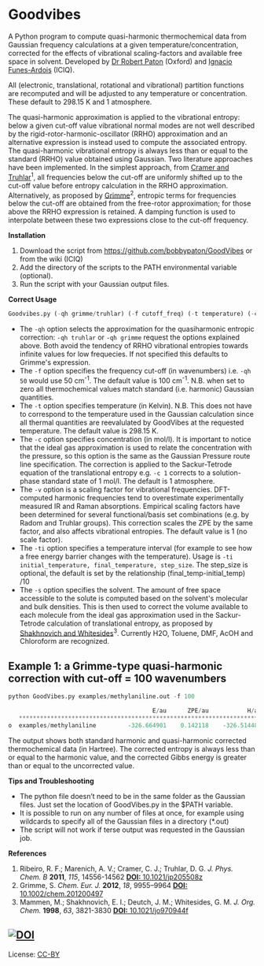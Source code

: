 Goodvibes
=====

A Python program to compute quasi-harmonic thermochemical data from Gaussian frequency calculations at a given temperature/concentration, corrected for the effects of vibrational scaling-factors and available free space in solvent. Developed by [Dr Robert Paton](http://paton.chem.ox.ac.uk) (Oxford) and [Ignacio Funes-Ardois](http://www.iciq.org/staff/funes-ignacio/) (ICIQ).

All (electronic, translational, rotational and vibrational) partition functions are recomputed and will be adjusted to any temperature or concentration. These default to 298.15 K and 1 atmosphere.

The quasi-harmonic approximation is applied to the vibrational entropy: below a given cut-off value vibrational normal modes are not well described by the rigid-rotor-harmonic-oscillator (RRHO) approximation and an alternative expression is instead used to compute the associated entropy. The quasi-harmonic vibrational entropy is always less than or equal to the standard (RRHO) value obtained using Gaussian. Two literature approaches have been implemented. In the simplest approach, from [Cramer and Truhlar](http://pubs.acs.org/doi/abs/10.1021/jp205508z)<sup>1</sup>, all frequencies below the cut-off are uniformly shifted up to the cut-off value before entropy calculation in the RRHO approximation. Alternatively, as proposed by [Grimme](http://onlinelibrary.wiley.com/doi/10.1002/chem.201200497/full)<sup>2</sup>, entropic terms for frequencies below the cut-off are obtained from the free-rotor approximation; for those above the RRHO expression is retained. A damping function is used to interpolate between these two expressions close to the cut-off frequency. 

**Installation**  
1. Download the script from https://github.com/bobbypaton/GoodVibes or from the wiki (ICIQ)  
2. Add the directory of the scripts to the PATH environmental variable (optional).  
3.	Run the script with your Gaussian output files.  

**Correct Usage**

```python
Goodvibes.py (-qh grimme/truhlar) (-f cutoff_freq) (-t temperature) (-c concentration) (-v scalefactor) (-ti temperature interval (initial, final, step(optional))) (-s solv) g09_output_file(s)
```
*	The `-qh` option selects the approximation for the quasiharmonic entropic correction: `-qh truhlar` or `-qh grimme` request the options explained above. Both avoid the tendency of RRHO vibrational entropies towards infinite values for low frequecies. If not specified this defaults to Grimme's expression.                                                      
*	The `-f` option specifies the frequency cut-off (in wavenumbers) i.e. `-qh 50` would use 50 cm<sup>-1</sup>. The default value is 100 cm<sup>-1</sup>. N.B. when set to zero all thermochemical values match standard (i.e. harmonic) Gaussian quantities.
*	The `-t` option specifies temperature (in Kelvin). N.B. This does not have to correspond to the temperature used in the Gaussian calculation since all thermal quantities are reevalulated by GoodVibes at the requested temperature. The default value is 298.15 K.
*	The `-c` option specifies concentration (in mol/l).  It is important to notice that the ideal gas approximation is used to relate the concentration with the pressure, so this option is the same as the Gaussian Pressure route line specification. The correction is applied to the Sackur-Tetrode equation of the translational entropy e.g. `-c 1` corrects to a solution-phase standard state of 1 mol/l. The default is 1 atmosphere.
*	The `-v` option is a scaling factor for vibrational frequencies. DFT-computed harmonic frequencies tend to overestimate experimentally measured IR and Raman absorptions. Empirical scaling factors have been determined for several functional/basis set combinations (e.g. by Radom and Truhlar groups). This correction scales the ZPE by the same factor, and also affects vibrational entropies. The default value is 1 (no scale factor).
*	The `-ti` option specifies a temperature interval (for example to see how a free energy barrier changes with the temperature). Usage is `-ti initial_temperature, final_temperature, step_size`. The step_size is optional, the default is set by the relationship (final_temp-initial_temp) /10
*	The `-s` option specifies the solvent. The amount of free space accessible to the solute is computed based on the solvent's molecular and bulk densities. This is then used to correct the volume available to each molecule from the ideal gas approximation used in the Sackur-Tetrode calculation of translational entropy, as proposed by [Shakhnovich and Whitesides](http://pubs.acs.org/doi/abs/10.1021/jo970944f)<sup>3</sup>. Currently H2O, Toluene, DMF, AcOH and Chloroform are recognized.


Example 1: a Grimme-type quasi-harmonic correction with cut-off = 100 wavenumbers
------
```python
python GoodVibes.py examples/methylaniline.out -f 100 

                                         E/au      ZPE/au           H/au      T.S/au   T.qh-S/au        G(T)/au     qh-G(T)/au 
   *************************************************************************************************************************** 
o  examples/methylaniline         -326.664901    0.142118    -326.514489    0.039668    0.039535    -326.554157    -326.554024 

```

The output shows both standard harmonic and quasi-harmonic corrected thermochemical data (in Hartree). The corrected entropy is always less than or equal to the harmonic value, and the corrected Gibbs energy is greater than or equal to the uncorrected value.

**Tips and Troubleshooting**
*	The python file doesn’t need to be in the same folder as the Gaussian files. Just set the location of GoodVibes.py in the $PATH variable.
*	It is possible to run on any number of files at once, for example using wildcards to specify all of the Gaussian files in a directory (*.out)
*	The script will not work if terse output was requested in the Gaussian job.

**References**
1. Ribeiro, R. F.; Marenich, A. V.; Cramer, C. J.; Truhlar, D. G. *J. Phys. Chem. B* **2011**, *115*, 14556-14562 [**DOI:** 10.1021/jp205508z](http://pubs.acs.org/doi/abs/10.1021/jp205508z)  
2. Grimme, S. *Chem. Eur. J.* **2012**, *18*, 9955–9964 [**DOI:** 10.1002/chem.201200497](http://onlinelibrary.wiley.com/doi/10.1002/chem.201200497/full)  
3. Mammen, M.; Shakhnovich, E. I.; Deutch, J. M.; Whitesides, G. M. *J. Org. Chem.* **1998**, *63*, 3821-3830 [**DOI:** 10.1021/jo970944f](http://pubs.acs.org/doi/abs/10.1021/jo970944f)  

[![DOI](https://zenodo.org/badge/16266/bobbypaton/GoodVibes.svg)](https://zenodo.org/badge/latestdoi/16266/bobbypaton/GoodVibes)
---
License: [CC-BY](https://creativecommons.org/licenses/by/3.0/)


